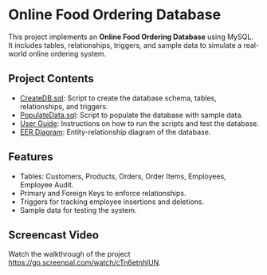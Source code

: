 # Online Food Ordering Database

This project implements an **Online Food Ordering Database** using MySQL. It includes tables, relationships, triggers, and sample data to simulate a real-world online ordering system.

## Project Contents
- [CreateDB.sql](CreateDB.sql): Script to create the database schema, tables, relationships, and triggers.
- [PopulateData.sql](PopulateData.sql): Script to populate the database with sample data.
- [User Guide](User_Guide.pdf): Instructions on how to run the scripts and test the database.
- [EER Diagram](Screenshots/EER_Diagram.png): Entity-relationship diagram of the database.

## Features
- Tables: Customers, Products, Orders, Order Items, Employees, Employee Audit.
- Primary and Foreign Keys to enforce relationships.
- Triggers for tracking employee insertions and deletions.
- Sample data for testing the system.

## Screencast Video
Watch the walkthrough of the project https://go.screenpal.com/watch/cTn6etnhlUN.
